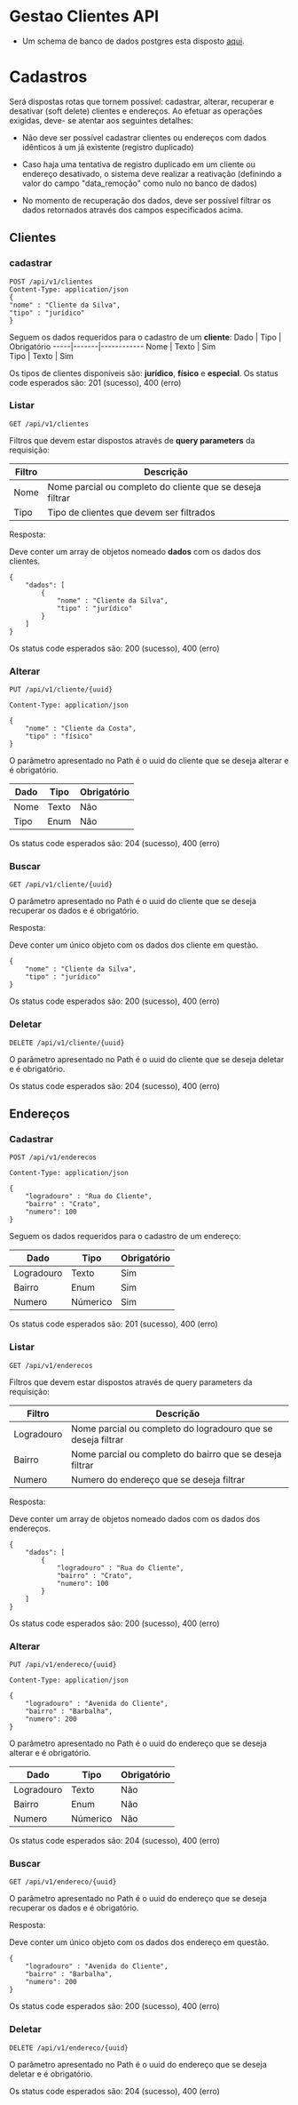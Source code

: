 # Gestao Clientes API

* Um schema de banco de dados postgres esta disposto [aqui](https://github.com/Brisanet/Recrutamento).

    
# Cadastros

Será dispostas rotas que tornem possível: cadastrar, alterar, recuperar e desativar (soft delete) clientes e endereços. Ao efetuar as operações exigidas, deve- se atentar aos seguintes detalhes:

* Não deve ser possível cadastrar clientes ou endereços com dados idênticos à um já existente (registro duplicado)

* Caso haja uma tentativa de registro duplicado em um cliente ou endereço desativado, o sistema deve realizar a reativação (definindo a valor do campo "data_remoção" como nulo no banco de dados)

* No momento de recuperação dos dados, deve ser possível filtrar os dados retornados através dos campos especificados acima.

## Clientes
### cadastrar

    POST /api/v1/clientes
    Content-Type: application/json
    {
    "nome" : "Cliente da Silva",
    "tipo" : "jurídico"
    }
Seguem os dados requeridos para o cadastro de um **cliente**:
Dado | Tipo  | Obrigatório
-----|-------|------------
Nome | Texto | Sim    
Tipo | Texto | Sim    

Os tipos de clientes disponíveis são: **jurídico**, **físico** e **especial**. Os status code esperados são: 201 (sucesso), 400 (erro)

### Listar
    GET /api/v1/clientes

Filtros que devem estar dispostos através de **query parameters** da requisição:

Filtro | Descrição  
-------|-----------
Nome   | Nome parcial ou completo do cliente que se deseja filtrar    
Tipo   | Tipo de clientes que devem ser filtrados  

Resposta:

Deve conter um array de objetos nomeado **dados** com os dados dos clientes.

    {
        "dados": [
            {
                "nome" : "Cliente da Silva",
                "tipo" : "jurídico"
            }
        ]
    }

Os status code esperados são: 200 (sucesso), 400 (erro)

### Alterar

    PUT /api/v1/cliente/{uuid}

    Content-Type: application/json

    {
        "nome" : "Cliente da Costa",
        "tipo" : "físico"
    }

O parâmetro apresentado no Path é o uuid do cliente que se deseja alterar e é obrigatório.

Dado | Tipo  | Obrigatório
-----|-------|------------
Nome | Texto | Não    
Tipo | Enum  | Não  

Os status code esperados são: 204 (sucesso), 400 (erro)

### Buscar

    GET /api/v1/cliente/{uuid}

O parâmetro apresentado no Path é o uuid do cliente que se deseja recuperar os dados e é obrigatório.

Resposta:

Deve conter um único objeto com os dados dos cliente em questão.

    {
        "nome" : "Cliente da Silva",
        "tipo" : "jurídico"
    }

Os status code esperados são: 200 (sucesso), 400 (erro)

### Deletar

    DELETE /api/v1/cliente/{uuid}

O parâmetro apresentado no Path é o uuid do cliente que se deseja deletar e é obrigatório.

Os status code esperados são: 204 (sucesso), 400 (erro)

## Endereços

### Cadastrar

    POST /api/v1/enderecos

    Content-Type: application/json

    {
        "logradouro" : "Rua do Cliente",
        "bairro" : "Crato",
        "numero": 100
    }

Seguem os dados requeridos para o cadastro de um endereço:

Dado       | Tipo    | Obrigatório
-----------|---------|------------
Logradouro | Texto   | Sim    
Bairro     | Enum    | Sim  
Numero     | Númerico| Sim

Os status code esperados são: 201 (sucesso), 400 (erro)

### Listar

    GET /api/v1/enderecos

Filtros que devem estar dispostos através de query parameters da requisição:

Filtro     | Descrição  
-----------|-----------
Logradouro | Nome parcial ou completo do logradouro que se deseja filtrar      
Bairro     | Nome parcial ou completo do bairro que se deseja filtrar     
Numero     | Numero do endereço que se deseja filtrar

Resposta:

Deve conter um array de objetos nomeado dados com os dados dos endereços.

    {
        "dados": [
            {
                "logradouro" : "Rua do Cliente",
                "bairro" : "Crato",
                "numero": 100
            }
        ]
    }

Os status code esperados são: 200 (sucesso), 400 (erro)

### Alterar

    PUT /api/v1/endereco/{uuid}

    Content-Type: application/json

    {
        "logradouro" : "Avenida do Cliente",
        "bairro" : "Barbalha",
        "numero": 200
    }

O parâmetro apresentado no Path é o uuid do endereço que se deseja alterar e é obrigatório.

Dado       | Tipo    | Obrigatório
-----------|---------|------------
Logradouro | Texto   | Não    
Bairro     | Enum    | Não  
Numero     | Númerico| Não

Os status code esperados são: 204 (sucesso), 400 (erro)

### Buscar

    GET /api/v1/endereco/{uuid}

O parâmetro apresentado no Path é o uuid do endereço que se deseja recuperar os dados e é obrigatório.

Resposta:

Deve conter um único objeto com os dados dos endereço em questão.

    {
        "logradouro" : "Avenida do Cliente",
        "bairro" : "Barbalha",
        "numero": 200
    }

Os status code esperados são: 200 (sucesso), 400 (erro)

### Deletar

    DELETE /api/v1/endereco/{uuid}
    
O parâmetro apresentado no Path é o uuid do endereço que se deseja deletar e é obrigatório.

Os status code esperados são: 204 (sucesso), 400 (erro)